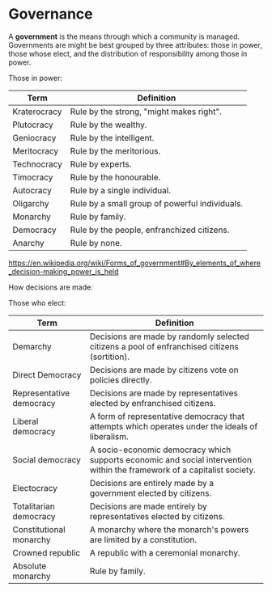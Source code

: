Governance
==========
A **government** is the means through which a community is managed. Governments
are might be best grouped by three attributes: those in power, those whose
elect, and the distribution of responsibility among those in power.

Those in power:

| Term         | Definition                                     |
|--------------|------------------------------------------------|
| Kraterocracy | Rule by the strong, "might makes right".       |
| Plutocracy   | Rule by the wealthy.                           |
| Geniocracy   | Rule by the intelligent.                       |
| Meritocracy  | Rule by the meritorious.                       |
| Technocracy  | Rule by experts.                               |
| Timocracy    | Rule by the honourable.                        |
| Autocracy    | Rule by a single individual.                   |
| Oligarchy    | Rule by a small group of powerful individuals. |
| Monarchy     | Rule by family.                                |
| Democracy    | Rule by the people, enfranchized citizens.     |
| Anarchy      | Rule by none.                                |
https://en.wikipedia.org/wiki/Forms_of_government#By_elements_of_where_decision-making_power_is_held


How decisions are made:


Those who elect:

| Term                     | Definition                                                                                                               |
|--------------------------|--------------------------------------------------------------------------------------------------------------------------|
| Demarchy                 | Decisions are made by randomly selected citizens a pool of enfranchised citizens (sortition).                            |
| Direct Democracy         | Decisions are made by citizens vote on policies directly.                                                                |
| Representative democracy | Decisions are made by representatives elected by enfranchised citizens.                                                  |
| Liberal democracy        | A form of representative democracy that attempts which operates under the ideals of liberalism.                          |
| Social democracy         | A socio-economic democracy which supports economic and social intervention within the framework of a capitalist society. |
| Electocracy              | Decisions are entirely made by a government elected by citizens.                                                         |
| Totalitarian democracy   | Decisions are made entirely by representatives elected by citizens.                                                      |
| Constitutional monarchy  | A monarchy where the monarch's powers are limited by a constitution.                                                     |
| Crowned republic         | A republic with a ceremonial monarchy.                                                                                   |
| Absolute monarchy        | Rule by family.                                                                                                          |


